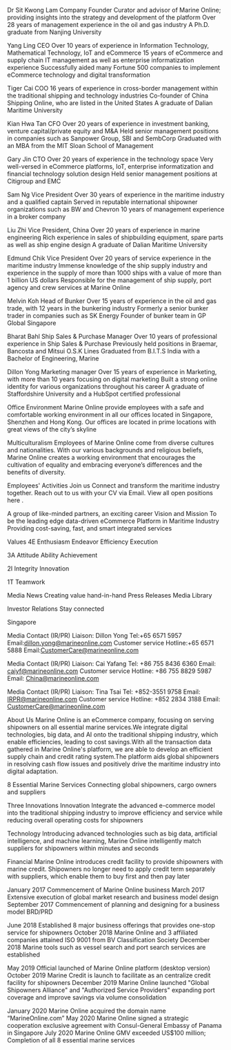 Dr Sit Kwong Lam
Company Founder
Curator and advisor of Marine Online; providing insights into the strategy and development of the platform
Over 28 years of management experience in the oil and gas industry
A Ph.D. graduate from Nanjing University

Yang Ling
CEO
Over 10 years of experience in Information Technology, Mathematical Technology, IoT and eCommerce
15 years of eCommerce and supply chain IT management as well as enterprise informatization experience
Successfully aided many Fortune 500 companies to implement eCommerce technology and digital transformation

Tiger Cai
COO
16 years of experience in cross-border management within the traditional shipping and technology industries
Co-founder of China Shipping Online, who are listed in the United States
A graduate of Dalian Maritime University

Kian Hwa Tan
CFO
Over 20 years of experience in investment banking, venture capital/private equity and M&A
Held senior management positions in companies such as Sanpower Group, SBI and SembCorp
Graduated with an MBA from the MIT Sloan School of Management

Gary Jin
CTO
Over 20 years of experience in the technology space
Very well-versed in eCommerce platforms, IoT, enterprise informatization and financial technology solution design
Held senior management positions at Citigroup and EMC

Sam Ng
Vice President
Over 30 years of experience in the maritime industry and a qualified captain
Served in reputable international shipowner organizations such as BW and Chevron
10 years of management experience in a broker company

Liu Zhi
Vice President, China
Over 20 years of experience in marine engineering
Rich experience in sales of shipbuilding equipment, spare parts as well as ship engine design
A graduate of Dalian Maritime University

Edmund Chik
Vice President
Over 20 years of service experience in the maritime industry
Immense knowledge of the ship supply industry and experience in the supply of more than 1000 ships with a value of more than 1 billion US dollars
Responsible for the management of ship supply, port agency and crew services at Marine Online

Melvin Koh
Head of Bunker
Over 15 years of experience in the oil and gas trade, with 12 years in the bunkering industry
Formerly a senior bunker trader in companies such as SK Energy
Founder of bunker team in GP Global Singapore

Bharat Bahl
Ship Sales & Purchase Manager
Over 10 years of professional experience in Ship Sales & Purchase
Previously held positions in Braemar, Bancosta and Mitsui O.S.K Lines
Graduated from B.I.T.S India with a Bachelor of Engineering, Marine

Dillon Yong
Marketing manager
Over 15 years of experience in Marketing, with more than 10 years focusing on digital marketing
Built a strong online identity for various organizations throughout his career
A graduate of Staffordshire University and a HubSpot certified professional

Office Environment
Marine Online provide employees with a safe and comfortable working environment in all our offices located in Singapore, Shenzhen and Hong Kong. Our offices are located in prime locations with great views of the city’s skyline

Multiculturalism
Employees of Marine Online come from diverse cultures and nationalities. With our various backgrounds and religious beliefs, Marine Online creates a working environment that encourages the cultivation of equality and embracing everyone’s differences and the benefits of diversity.

Employees' Activities
Join us
Connect and transform the maritime industry together.
Reach out to us with your CV via Email.
View all open positions here .

A group of like-minded partners, an exciting career
Vision and Mission
To be the leading edge data-driven eCommerce Platform in Maritime Industry Providing cost-saving, fast, and smart integrated services

Values
4E
Enthusiasm
Endeavor
Efficiency
Execution

3A
Attitude
Ability
Achievement

2I
Integrity
Innovation

1T
Teamwork

Media News
Creating value hand-in-hand
Press Releases
Media Library

Investor Relations
Stay connected

Singapore

Media Contact (IR/PR)
Liaison: Dillon Yong
Tel:+65 6571 5957
Email:dillon.yong@marineonline.com
Customer service
Hotline:+65 6571 5888
Email:CustomerCare@marineonline.com

Media Contact (IR/PR)
Liaison: Cai Yafang
Tel: +86 755 8436 6360
Email: caiyf@marineonline.com
Customer service
Hotline: +86 755 8829 5987
Email: China@marineonline.com

Media Contact (IR/PR)
Liaison: Tina Tsai
Tel: +852-3551 9758
Email: IRPR@marineonline.com
Customer service
Hotline: +852 2834 3188
Email: CustomerCare@marineonline.com





About Us
Marine Online is an eCommerce company, focusing on serving shipowners on all essential marine services.We integrate digital technologies, big data, and AI onto the traditional shipping industry, which enable efficiencies, leading to cost savings.With all the transaction data gathered in Marine Online's platform, we are able to develop an efficient supply chain and credit rating system.The platform aids global shipowners in resolving cash flow issues and positively drive the maritime industry into digital adaptation.

8 Essential Marine Services
Connecting global shipowners, cargo owners and suppliers

Three Innovations
Innovation
Integrate the advanced e-commerce model into the traditional shipping industry to improve efficiency and service while reducing overall operating costs for shipowners

Technology
Introducing advanced technologies such as big data, artificial intelligence, and machine learning, Marine Online intelligently match suppliers for shipowners within minutes and seconds

Financial
Marine Online introduces credit facility to provide shipowners with marine credit. Shipowners no longer need to apply credit term separately with suppliers, which enable them to buy first and then pay later

January 2017
Commencement of Marine Online business
March 2017
Extensive execution of global market research and business model design
September 2017
Commencement of planning and designing for a business model BRD/PRD

June 2018
Established 8 major business offerings that provides one-stop service for shipowners
October 2018
Marine Online and 3 affiliated companies attained ISO 9001 from BV Classification Society
December 2018
Marine tools such as vessel search and port search services are established

May 2019
Official launched of Marine Online platform (desktop version)
October 2019
Marine Credit is launch to facilitate as an centralize credit facility for shipowners
December 2019
Marine Online launched "Global Shipowners Alliance" and "Authorized Service Providers" expanding port coverage and improve savings via volume consolidation

January 2020
Marine Online acquired the domain name
“MarineOnline.com”
May 2020
Marine Online signed a strategic cooperation exclusive agreement with Consul-General Embassy of Panama in Singapore
July 2020
Marine Online GMV exceeded US$100 million; Completion of all 8 essential marine services